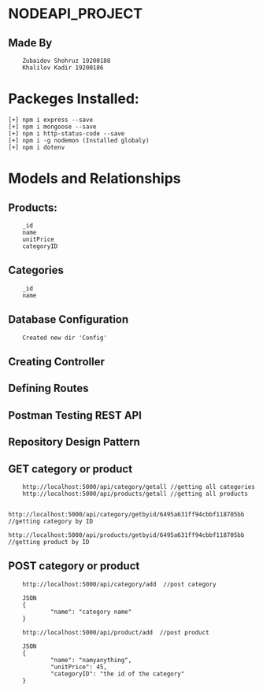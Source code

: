# NODEAPI_PROJECT
## Made By
        Zubaidov Shohruz 19200188
        Khalilov Kadir 19200186

# Packeges Installed:

    [+] npm i express --save
    [+] npm i mongoose --save
    [+] npm i http-status-code --save
    [+] npm i -g nodemon (Installed globaly)
    [+] npm i dotenv

# Models and Relationships

##  Products:
        _id
        name
        unitPrice
        categoryID

##  Categories
        _id
        name


##  Database Configuration
        Created new dir 'Config'

##  Creating Controller
##  Defining Routes
##  Postman Testing REST API
##  Repository Design Pattern
##  GET category or product
        http://localhost:5000/api/category/getall //getting all categories
        http://localhost:5000/api/products/getall //getting all products

        http://localhost:5000/api/category/getbyid/6495a631ff94cbbf118705bb     //getting category by ID
        http://localhost:5000/api/products/getbyid/6495a631ff94cbbf118705bb     //getting product by ID

## POST category or product
        http://localhost:5000/api/category/add  //post category
        
        JSON
        {
                "name": "category name"
        }

        http://localhost:5000/api/product/add  //post product

        JSON
        {
                "name": "namyanything",
                "unitPrice": 45,
                "categoryID": "the id of the category"
        }
